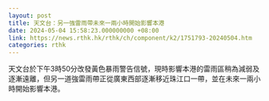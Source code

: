 ```yaml
---
layout: post
title: 天文台：另一強雷雨帶未來一兩小時開始影響本港
date: 2024-05-04 15:58:23.000000000 +08:00
link: https://news.rthk.hk/rthk/ch/component/k2/1751793-20240504.htm
categories: rthk
---
```


天文台於下午3時50分改發黃色暴雨警告信號，現時影響本港的雷雨區稍為減弱及逐漸遠離，但另一道強雷雨帶正從廣東西部逐漸移近珠江口一帶，並在未來一兩小時開始影響本港。
